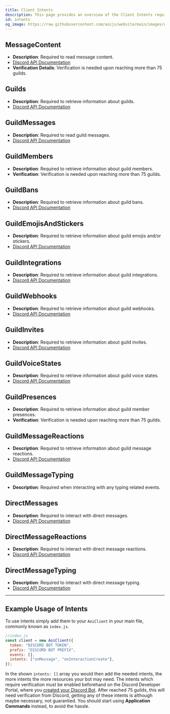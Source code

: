 ```yaml
---
title: Client Intents
description: This page provides an overview of the Client Intents required for various functionalities.
id: intents
og_image: https://raw.githubusercontent.com/aoijs/website/main/images/og/6.png
---
```


<!-- omit from toc -->

## MessageContent

- **Description**: Required to read message content.
- [Discord API Documentation](https://discord.com/developers/docs/topics/gateway#message-content)
- **Verification Details**: Verification is needed upon reaching more than 75 guilds.

## Guilds

- **Description**: Required to retrieve information about guilds.
- [Discord API Documentation](https://discord.com/developers/docs/topics/gateway#guilds)

## GuildMessages

- **Description**: Required to read guild messages.
- [Discord API Documentation](https://discord.com/developers/docs/topics/gateway#guild-messages)

## GuildMembers

- **Description**: Required to retrieve information about guild members.
- **Verification**: Verification is needed upon reaching more than 75 guilds.

## GuildBans

- **Description**: Required to retrieve information about guild bans.
- [Discord API Documentation](https://discord.com/developers/docs/topics/gateway#guild-bans)

## GuildEmojisAndStickers

- **Description**: Required to retrieve information about guild emojis and/or stickers.
- [Discord API Documentation](https://discord.com/developers/docs/topics/gateway#guild-emojis-and-stickers)

## GuildIntegrations

- **Description**: Required to retrieve information about guild integrations.
- [Discord API Documentation](https://discord.com/developers/docs/topics/gateway#guild-integrations)

## GuildWebhooks

- **Description**: Required to retrieve information about guild webhooks.
- [Discord API Documentation](https://discord.com/developers/docs/topics/gateway#guild-webhooks)

## GuildInvites

- **Description**: Required to retrieve information about guild invites.
- [Discord API Documentation](https://discord.com/developers/docs/topics/gateway#guild-invites)

## GuildVoiceStates

- **Description**: Required to retrieve information about guild voice states.
- [Discord API Documentation](https://discord.com/developers/docs/topics/gateway#guild-voice-states)

## GuildPresences

- **Description**: Required to retrieve information about guild member presences.
- **Verification**: Verification is needed upon reaching more than 75 guilds.

## GuildMessageReactions

- **Description**: Required to retrieve information about guild message reactions.
- [Discord API Documentation](https://discord.com/developers/docs/topics/gateway#guild-message-reactions)

## GuildMessageTyping

- **Description**: Required when interacting with any typing related events.

## DirectMessages

- **Description**: Required to interact with direct messages.
- [Discord API Documentation](https://discord.com/developers/docs/topics/gateway#direct-messages)

## DirectMessageReactions

- **Description**: Required to interact with direct message reactions.
- [Discord API Documentation](https://discord.com/developers/docs/topics/gateway#direct-message-reactions)

## DirectMessageTyping

- **Description**: Required to interact with direct message typing.
- [Discord API Documentation](https://discord.com/developers/docs/topics/gateway#direct-message-typing)

---

## Example Usage of Intents

To use intents simply add them to your `AoiClient` in your main file, commonly known as `index.js`.

```javascript
//index.js
const client = new AoiClient({
  token: "DISCORD BOT TOKEN",
  prefix: "DISCORD BOT PREFIX",
  events: [],
  intents: ["onMessage", "onInteractionCreate"],
});
```

In the shown `intents: []` array you would then add the needed intents, the more intents the more resources your bot may need. The intents which require verification must be enabled beforehand on the Discord Developer Portal, where you [created your Discord Bot](https://discord.com/developers/applications). After reached 75 guilds, this will need verification from Discord, getting any of these intents is although maybe necessary, not guarantied. You should start using **Application Commands** instead, to avoid the hassle.
